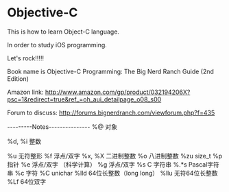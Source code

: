 # Objective-C

This is how to learn Object-C language.

In order to study iOS programming.

Let's rock!!!!!

Book name is Objective-C Programming: The Big Nerd Ranch Guide (2nd Edition) 

Amazon link:
http://www.amazon.com/gp/product/032194206X?psc=1&redirect=true&ref_=oh_aui_detailpage_o08_s00

Forum to discuss: 
http://forums.bignerdranch.com/viewforum.php?f=435


---------Notes---------------
%@ 对象  


%d, %i 整数 

%u 无符整形 
%f 浮点/双字 
%x, %X 二进制整数 
%o 八进制整数 %zu size_t %p 指针 
%e 浮点/双字 （科学计算） %g 浮点/双字 
%s C 字符串 
%.*s Pascal字符串 
%c 字符 %C unichar %lld 64位长整数（long long） 
%llu 无符64位长整数 %Lf 64位双字
